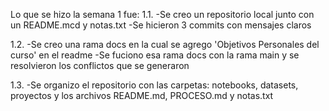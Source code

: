 Lo que se hizo la semana 1 fue:
1.1. -Se creo un repositorio local junto con un README.mcd y notas.txt
     -Se hicieron 3 commits con mensajes claros

1.2. -Se creo una rama docs en la cual se agrego 'Objetivos Personales del curso' en el readme
     -Se fuciono esa rama docs con la rama main y se resolvieron los conflictos que se generaron

1.3. -Se organizo el repositorio con las carpetas: notebooks, datasets, proyectos y los archivos README.md, PROCESO.md y notas.txt